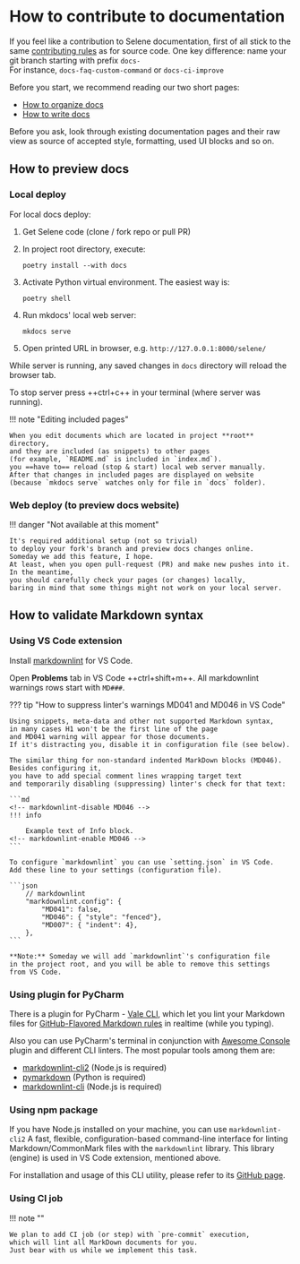 # How to contribute to documentation

If you feel like a contribution to Selene documentation,
first of all stick to the same [contributing rules][contributing]
as for source code.
One key difference: name your git branch
starting with prefix `docs-`  
For instance, `docs-faq-custom-command` or `docs-ci-improve`

Before you start,
we recommend reading our two short pages:

- [How to organize docs][organizing-docs]
- [How to write docs][writing-docs]

Before you ask, look through existing documentation pages and their raw view
as source of accepted style, formatting, used UI blocks and so on.

## How to preview docs

### Local deploy

For local docs deploy:

1. Get Selene code (clone / fork repo or pull PR)
2. In project root directory, execute:

    `poetry install --with docs`

3. Activate Python virtual environment. The easiest way is:

    `poetry shell`

4. Run mkdocs' local web server:

    `mkdocs serve`

5. Open printed URL in browser, e.g. `http://127.0.0.1:8000/selene/`

While server is running, any saved changes in `docs` directory
will reload the browser tab.

To stop server press ++ctrl+c++ in your terminal
(where server was running).

<!-- markdownlint-disable MD046 -->
!!! note "Editing included pages"

    When you edit documents which are located in project **root** directory,
    and they are included (as snippets) to other pages
    (for example, `README.md` is included in `index.md`).
    you ==have to== reload (stop & start) local web server manually.
    After that changes in included pages are displayed on website
    (because `mkdocs serve` watches only for file in `docs` folder).
<!-- markdownlint-enable MD046 -->

### Web deploy (to preview docs website)

<!-- markdownlint-disable MD046 -->
!!! danger "Not available at this moment"

    It's required additional setup (not so trivial)
    to deploy your fork's branch and preview docs changes online.
    Someday we add this feature, I hope.
    At least, when you open pull-request (PR) and make new pushes into it.
    In the meantime,
    you should carefully check your pages (or changes) locally,
    baring in mind that some things might not work on your local server.
<!-- markdownlint-enable MD046 -->

## How to validate Markdown syntax

### Using VS Code extension

Install [markdownlint][markdownlint-extension] for VS Code.

Open **Problems** tab in VS Code ++ctrl+shift+m++. All markdownlint warnings rows start with `MD###`.

<!-- markdownlint-disable MD046 -->
??? tip "How to suppress linter's warnings MD041 and MD046 in VS Code"

    Using snippets, meta-data and other not supported Markdown syntax,
    in many cases H1 won't be the first line of the page
    and MD041 warning will appear for those documents.
    If it's distracting you, disable it in configuration file (see below).

    The similar thing for non-standard indented MarkDown blocks (MD046).
    Besides configuring it,
    you have to add special comment lines wrapping target text
    and temporarily disabling (suppressing) linter's check for that text:

    ```md
    <!-- markdownlint-disable MD046 -->  
    !!! info

        Example text of Info block.
    <!-- markdownlint-enable MD046 -->    
    ```

    To configure `markdownlint` you can use `setting.json` in VS Code.
    Add these line to your settings (configuration file).

    ```json
        // markdownlint
        "markdownlint.config": {
            "MD041": false,
            "MD046": { "style": "fenced"},
            "MD007": { "indent": 4},
        },
    ```

    **Note:** Someday we will add `markdownlint`'s configuration file
    in the project root, and you will be able to remove this settings
    from VS Code.
<!-- markdownlint-enable MD046 -->

### Using plugin for PyCharm

There is a plugin for PyCharm - [Vale CLI][vale-cli-plugin],
which let you lint your Markdown files for
[GitHub-Flavored Markdown rules][vale-github-flavored-markdown]
in realtime (while you typing).

Also you can use PyCharm's terminal in conjunction with
[Awesome Console][awesome-console-plugin] plugin
and different CLI linters.
The most popular tools among them are:

- [markdownlint-cli2][markdownlint-cli2-github] (Node.js is required)
- [pymarkdown][pymarkdown-linter] (Python is required)
- [markdownlint-cli][markdownlint-cli1-github] (Node.js is required)

### Using npm package

If you have Node.js installed on your machine, you can use `markdownlint-cli2`
A fast, flexible, configuration-based command-line interface
for linting Markdown/CommonMark files with the `markdownlint` library.
This library (engine) is used in VS Code extension, mentioned above.

For installation and usage of this CLI utility,
please refer to its [GitHub page][markdownlint-cli2-github].

### Using CI job

<!-- markdownlint-disable MD046 -->
!!! note ""

    We plan to add CI job (or step) with `pre-commit` execution,
    which will lint all MarkDown documents for you.
    Just bear with us while we implement this task.

<!-- markdownlint-enable MD046 -->

<!-- References -->
[contributing]: to-source-code.guide.md
[markdownlint-extension]: https://marketplace.visualstudio.com/items?itemName=DavidAnson.vscode-markdownlint
[vale-cli-plugin]: https://plugins.jetbrains.com/plugin/19613-vale-cli
[vale-github-flavored-markdown]: https://vale.sh/docs/topics/scoping/#markdown
[awesome-console-plugin]: https://plugins.jetbrains.com/plugin/7677-awesome-console
[markdownlint-cli2-github]: https://github.com/DavidAnson/markdownlint-cli2
[pymarkdown-linter]: https://github.com/jackdewinter/pymarkdown
[markdownlint-cli1-github]: https://github.com/igorshubovych/markdownlint-cli
[organizing-docs]: how-to-organize-docs.guide.md
[writing-docs]: how-to-write-docs.guide.md
